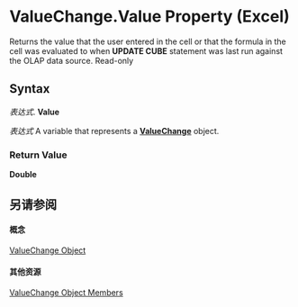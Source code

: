 
# ValueChange.Value Property (Excel)

Returns the value that the user entered in the cell or that the formula in the cell was evaluated to when  **UPDATE CUBE** statement was last run against the OLAP data source. Read-only


## Syntax

 _表达式_. **Value**

 _表达式_ A variable that represents a **[ValueChange](27335d52-7003-2268-b5d0-c2cd21588579.md)** object.


### Return Value

 **Double**


## 另请参阅


#### 概念


[ValueChange Object](27335d52-7003-2268-b5d0-c2cd21588579.md)
#### 其他资源


[ValueChange Object Members](http://msdn.microsoft.com/library/cd467d92-dee0-d049-0457-ec85ef74adf8%28Office.15%29.aspx)